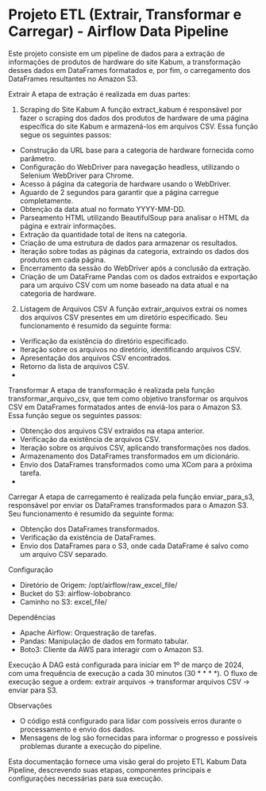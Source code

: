# Projeto ETL (Extrair, Transformar e Carregar) - Airflow Data Pipeline
Este projeto consiste em um pipeline de dados para a extração de informações de produtos de hardware do site Kabum, a transformação desses dados em DataFrames formatados e, por fim, o carregamento dos DataFrames resultantes no Amazon S3.

Extrair
A etapa de extração é realizada em duas partes:

1. Scraping do Site Kabum
A função extract_kabum é responsável por fazer o scraping dos dados dos produtos de hardware de uma página específica do site Kabum e armazená-los em arquivos CSV. Essa função segue os seguintes passos:

- Construção da URL base para a categoria de hardware fornecida como parâmetro.
- Configuração do WebDriver para navegação headless, utilizando o Selenium WebDriver para Chrome.
- Acesso à página da categoria de hardware usando o WebDriver.
- Aguardo de 2 segundos para garantir que a página carregue completamente.
- Obtenção da data atual no formato YYYY-MM-DD.
- Parseamento HTML utilizando BeautifulSoup para analisar o HTML da página e extrair informações.
- Extração da quantidade total de itens na categoria.
- Criação de uma estrutura de dados para armazenar os resultados.
- Iteração sobre todas as páginas da categoria, extraindo os dados dos produtos em cada página.
- Encerramento da sessão do WebDriver após a conclusão da extração.
- Criação de um DataFrame Pandas com os dados extraídos e exportação para um arquivo CSV com um nome baseado na data atual e na categoria de hardware.

2. Listagem de Arquivos CSV
A função extrair_arquivos extrai os nomes dos arquivos CSV presentes em um diretório especificado. Seu funcionamento é resumido da seguinte forma:

- Verificação da existência do diretório especificado.
- Iteração sobre os arquivos no diretório, identificando arquivos CSV.
- Apresentação dos arquivos CSV encontrados.
- Retorno da lista de arquivos CSV.
- 
Transformar
A etapa de transformação é realizada pela função transformar_arquivo_csv, que tem como objetivo transformar os arquivos CSV em DataFrames formatados antes de enviá-los para o Amazon S3. Essa função segue os seguintes passos:

- Obtenção dos arquivos CSV extraídos na etapa anterior.
- Verificação da existência de arquivos CSV.
- Iteração sobre os arquivos CSV, aplicando transformações nos dados.
- Armazenamento dos DataFrames transformados em um dicionário.
- Envio dos DataFrames transformados como uma XCom para a próxima tarefa.
- 
Carregar
A etapa de carregamento é realizada pela função enviar_para_s3, responsável por enviar os DataFrames transformados para o Amazon S3. Seu funcionamento é resumido da seguinte forma:

- Obtenção dos DataFrames transformados.
- Verificação da existência de DataFrames.
- Envio dos DataFrames para o S3, onde cada DataFrame é salvo como um arquivo CSV separado.

Configuração
- Diretório de Origem: /opt/airflow/raw_excel_file/
- Bucket do S3: airflow-lobobranco
- Caminho no S3: excel_file/
  
Dependências
- Apache Airflow: Orquestração de tarefas.
- Pandas: Manipulação de dados em formato tabular.
- Boto3: Cliente da AWS para interagir com o Amazon S3.

Execução
A DAG está configurada para iniciar em 1º de março de 2024, com uma frequência de execução a cada 30 minutos (30 * * * *). O fluxo de execução segue a ordem: extrair arquivos -> transformar arquivos CSV -> enviar para S3.

Observações
- O código está configurado para lidar com possíveis erros durante o processamento e envio dos dados.
- Mensagens de log são fornecidas para informar o progresso e possíveis problemas durante a execução do pipeline.
  
Esta documentação fornece uma visão geral do projeto ETL Kabum Data Pipeline, descrevendo suas etapas, componentes principais e configurações necessárias para sua execução.





